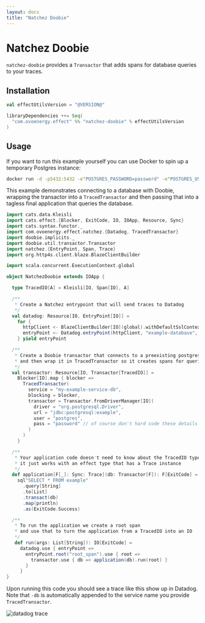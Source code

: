 ```yaml
---
layout: docs
title: "Natchez Doobie"
---
```



# Natchez Doobie

`natchez-doobie` provides a `Transactor` that adds spans for database queries to your traces.

## Installation

```scala
val effectUtilsVersion = "@VERSION@"

libraryDependencies ++= Seq(
  "com.ovoenergy.effect" %% "natchez-doobie" % effectUtilsVersion
)
```

## Usage

If you want to run this example yourself you can use Docker to spin up a temporary Postgres instance:
```bash
docker run -d -p5432:5432 -e"POSTGRES_PASSWORD=password" -e"POSTGRES_USER=postgres" postgres
```

This example demonstrates connecting to a database with Doobie, wrapping the transactor into a `TracedTransactor`
and then passing that into a tagless final application that queries the database.

```scala mdoc
import cats.data.Kleisli
import cats.effect.{Blocker, ExitCode, IO, IOApp, Resource, Sync}
import cats.syntax.functor._
import com.ovoenergy.effect.natchez.{Datadog, TracedTransactor}
import doobie.implicits._
import doobie.util.transactor.Transactor
import natchez.{EntryPoint, Span, Trace}
import org.http4s.client.blaze.BlazeClientBuilder

import scala.concurrent.ExecutionContext.global

object NatchezDoobie extends IOApp {

  type TracedIO[A] = Kleisli[IO, Span[IO], A]

  /**
   * Create a Natchez entrypoint that will send traces to Datadog
   */
  val datadog: Resource[IO, EntryPoint[IO]] =
    for {
      httpClient <- BlazeClientBuilder[IO](global).withDefaultSslContext.resource
      entryPoint <- Datadog.entryPoint(httpClient, "example-database", "default-resource")
    } yield entryPoint

  /**
   * Create a Doobie transactor that connects to a preexisting postgres instance
   * and then wrap it in TracedTransactor so it creates spans for queries
   */
  val transactor: Resource[IO, Transactor[TracedIO]] =
    Blocker[IO].map { blocker =>
      TracedTransactor(
        service = "my-example-service-db",
        blocking = blocker,
        transactor = Transactor.fromDriverManager[IO](
          driver = "org.postgresql.Driver",
          url = "jdbc:postgresql:example",
          user = "postgres",
          pass = "password" // of course don't hard code these details in your applications!
        )
      )
    }

  /**
   * Your application code doesn't need to know about the TracedIO type,
   * it just works with an effect type that has a Trace instance
   */
  def application[F[_]: Sync: Trace](db: Transactor[F]): F[ExitCode] =
    sql"SELECT * FROM example"
      .query[String]
      .to[List]
      .transact(db)
      .map(println)
      .as(ExitCode.Success)

  /**
   * To run the application we create a root span
   * and use that to turn the application from a TracedIO into an IO
   */
   def run(args: List[String]): IO[ExitCode] =
     datadog.use { entryPoint =>
       entryPoint.root("root_span").use { root =>
         transactor.use { db => application(db).run(root) }
       }
     }
}
```

Upon running this code you should see a trace like this show up in Datadog.
Note that `-db` is automatically appended to the service name you provide `TracedTransactor`.

![datadog trace]({{site.baseurl}}/img/example-doobie-trace.png)
